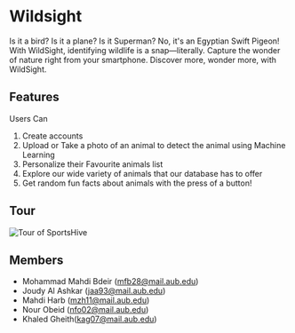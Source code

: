 # Wildsight
Is it a bird? Is it a plane? Is it Superman? No, it's an Egyptian Swift Pigeon! With WildSight, identifying wildlife is a snap—literally. Capture the wonder of nature right from your smartphone. Discover more, wonder more, with WildSight.
## Features
 Users Can
  1. Create accounts
  2. Upload or Take a photo of an animal to detect the animal using Machine Learning
  3. Personalize their Favourite animals list 
  4. Explore our wide variety of animals that our database has to offer
  5. Get random fun facts about animals with the press of a button!

## Tour
<img src="./demo.gif" alt="Tour of SportsHive"/>

## Members
* Mohammad Mahdi Bdeir (mfb28@mail.aub.edu)
* Joudy Al Ashkar (jaa93@mail.aub.edu)
* Mahdi Harb (mzh11@mail.aub.edu)
* Nour Obeid (nfo02@mail.aub.edu)
* Khaled Gheith(kag07@mail.aub.edu)
